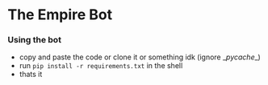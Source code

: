 # The Empire Bot

### Using the bot
- copy and paste the code or clone it or something idk (ignore \__pycache__)
- run `pip install -r requirements.txt` in the shell<br>
- thats it
